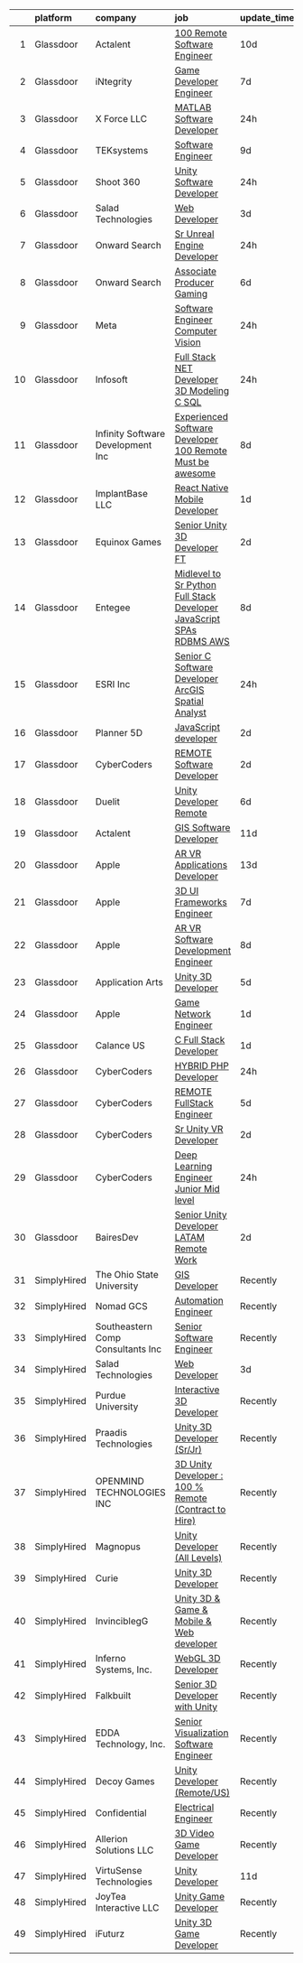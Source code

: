 

|    | platform    | company                            | job                                                                                                                                                                                                                                                                                                                                                                                                                                                                                                                                                                                                                                                                                                                                                                                                                                                                                                                                                                                                                                                                                                                                                                                                                                                                                                                                                                                                                                                                                  | update_time   | location              |
|---:|:------------|:-----------------------------------|:-------------------------------------------------------------------------------------------------------------------------------------------------------------------------------------------------------------------------------------------------------------------------------------------------------------------------------------------------------------------------------------------------------------------------------------------------------------------------------------------------------------------------------------------------------------------------------------------------------------------------------------------------------------------------------------------------------------------------------------------------------------------------------------------------------------------------------------------------------------------------------------------------------------------------------------------------------------------------------------------------------------------------------------------------------------------------------------------------------------------------------------------------------------------------------------------------------------------------------------------------------------------------------------------------------------------------------------------------------------------------------------------------------------------------------------------------------------------------------------|:--------------|:----------------------|
|  1 | Glassdoor   | Actalent                           | [100  Remote Software Engineer](https://www.glassdoor.com/partner/jobListing.htm?pos=123&ao=1110586&s=58&guid=000001836e4fe0ceb87aed87249b546d&src=GD_JOB_AD&t=SR&vt=w&ea=1&cs=1_39e534be&cb=1664003072570&jobListingId=1008135857551&cpc=2CAED5C921A5F994&jrtk=3-0-1gdn4vo7o2ing001-1gdn4vo8aj4jq800-420a07f43665c653--6NYlbfkN0ChYVx_I3yfZ_JDY3EFoivtqvi_stwnZ_kRt8Dowt_l_d1ydueao4NE-oUleRJ4yhgQ0ZbMF5YmGggwnanlDm9G34s8qnA1_LPHuxa-tOX9WSf2ATuUxaHSuzbIdmhuq7LUaGUZEJeR9sGl8z0f4bciFlo5EerpRs7NbT9BHepJPt95gOVBXb7MBq0aZDhUrFr-OhJb80IG2WG83qRHP3Jttwk0aBaf_j2t-PQe49oY22rEpy1z7TMn79SreJJSvfEknNw4Y-r0-RDNXmnedAtLnsLVQWvcBaYwxqScmN_vdgQqdfZpiZjrs1CPsTV8iPSn2xLCQqEWyouTrMxHyDYSM9mia9D6EtW2c8Mi1FonRQv02-N6BQXIMRk_STbSk8mXJYsraTMTgQYbVjzax_8KLXzhZJ9PmZSGAEIhCMm9a032gmrBknjQbRRu7Q1Ks7WDimxuTaopfn9Je8x2-o8Y6XfjvrlgBpD3t3oX14O15rCvr8Tj2lGSL8fcyFTFr3MIr49PB_w_8lacnrvv_Mn-EwfGl1wdwalYgAsyMsoGmX7Mh594qB0p821Qcco8SCTrtCU7Bdt7mQibbLXh6xiKKYuVUKW8vrNKbm43qxizZrfbAiTd1Mc3LhdaqQsMlxvwzdZf7Ccc4gzcj0tDV02FJvENBMCC9xrWDfR7RNUSjRho6cTQujN2aubTVEWbqiMxMlnlJxhV7CIIRIvG8bHsFoRPHrG_5a8vM5T-0_YVfKyIGq7ZYCqubK3tyDHHwbiBYpFcWAeaRJwD_w_vZtZZMN6RIXGE2GNSPAwLouewmIMjGds4qPFFImjwHSMKgH7wBzjl_pRbVaL0n0D1cy_iK_UFsngj9Q-jZESa9FNw7K2FHPAB6txobYUNccYT37BlM1X2NX_Pxz16-ERcYpOKVRgxOdoZQuY4eyfCQxBT6gp0rUt_qC2j6RkzLLMSRZheXdwuVl9tS5MQOD7KeOYbPCjvWI3hUOo%3D)                                                                                                               | 10d           | Greenwood Village, CO |
|  2 | Glassdoor   | iNtegrity                          | [Game Developer Engineer](https://www.glassdoor.com/partner/jobListing.htm?pos=116&ao=1110586&s=58&guid=000001836e4fe0ceb87aed87249b546d&src=GD_JOB_AD&t=SR&vt=w&ea=1&cs=1_5ede83da&cb=1664003072569&jobListingId=1008145873332&cpc=334ABAF5D42DC775&jrtk=3-0-1gdn4vo7o2ing001-1gdn4vo8aj4jq800-49c443106c3e012c--6NYlbfkN0C7QpSfatUTTt_pWYjh4fmCixpaZixxEgk6WqG2e9JFSn8PLDX21so4BUVMbM-nBKjmC6IoF58dTff0wYPKbEGY-qRIa4TVxrZEKDCpCNlDFoCckpLj4Xu1bCVcqaisafPJCeJ6Cfh_3B7ETg5KWAKOz0Vhu3tmlT7cFqGqscgEsv5GpRak2BiM-flUD4s9qKRrGXUDmXU26z3ippDi9JT-0R3EG4nHFwgzYQIuO2S3b98OKX7re7Y9a9UaE2TkEqNH4AZVI4E4P-4eLXTLnttOnwRl2wId9Unoy1Ac6tC1YCkCyjbpW_Nkc3GRJ-ksfTBYEljXPK_4NPH46-1ZSF1PaUmeBBDvAF30HAX0A10f7zMRzI-CMI7s_RnlzAIMcvXOejuGAb_rTXyCUVg-3ysk3dahwBsDsYqxhE079aCEKU4qGxHV8IyBrCe-gqDpwlqeEGgusnBip3dwqFI_7DoHJv2jRRb90xj_MJEWlTa0N_wx64IRZT8M51D7IIRMriO_JHi4MwfD_A%3D%3D)                                                                                                                                                                                                                                                                                                                                                                                                                                                                                                                                                                                                       | 7d            | Las Vegas, NV         |
|  3 | Glassdoor   | X Force  LLC                       | [MATLAB Software Developer](https://www.glassdoor.com/partner/jobListing.htm?pos=101&ao=1110586&s=58&guid=000001836e4fe0ceb87aed87249b546d&src=GD_JOB_AD&t=SR&vt=w&ea=1&cs=1_83c6bae1&cb=1664003072567&jobListingId=1008159377134&cpc=F929909D2225707A&jrtk=3-0-1gdn4vo7o2ing001-1gdn4vo8aj4jq800-b6f938124fbba3a5--6NYlbfkN0CNayYzF1mBaI40OgT78t3Q2d9IxlwDzhsYR4HK7epYUZ7O1a9H3LGG7dGTDb1IAdxWtgFcAJaRr8RlC6Ua28AR76LkrPi_H5If0b8osSlFIpIWSREmpalLmbVKxP9UD3tW8jI64zH6Q8itgnmzdXoLpvfnalC9BaUPp9AX_HtYQQ2sYIhx64nmH3rJZ6CjeI5qCGaOHUn8MN3i7Oi-yJlM9o4bfkDJnZ6QJcm7r4NOAo7XdgoaMjyNBqneTDDPno-Rj8AFXFaXfAZ1Fpo3IVyO7uEpCI_WJx320BJCkERsNDatPNB82K6vLh5vJBMrbDZJSadDtqk0_owfCtjmQAFwfSEmljcSfAHNGMisjx0CsphR-H0oKcz-TTpGhoIG3rN8lhy5jfNQviZMjppblOPbNUdax-lK6zAZUomX3hmYG3vw0jhjXyl-ln6-1l5lCUBfZm57c5Yi0UQIP5W542RODG2eUmr9FbSx06a4awrYW9pv1dtQ6g4MdtQBHLaRkMhiXbTc_nyAGe-aLS_AR4k9)                                                                                                                                                                                                                                                                                                                                                                                                                                                                                                                                                                                                 | 24h           | Remote                |
|  4 | Glassdoor   | TEKsystems                         | [Software Engineer](https://www.glassdoor.com/partner/jobListing.htm?pos=120&ao=1110586&s=58&guid=000001836e4fe0ceb87aed87249b546d&src=GD_JOB_AD&t=SR&vt=w&cs=1_b3cce66f&cb=1664003072569&jobListingId=1008138885736&cpc=FD1C1DA32C38CFA7&jrtk=3-0-1gdn4vo7o2ing001-1gdn4vo8aj4jq800-0cb60d56eddce02d--6NYlbfkN0AuKz8EBO1xHDEL7V2YF9xF3dC_I9B9i-Zw2Jh8clPMK3KTieKealHQySFBD4L6FvOEmF3wca2OGe0pbg6yh2eUc0FyVdOtgHbb1rMGszzxRyPDZVdYQT0RzbGO8_lcWKV1MmPWg_1DMJsL7BucO9nqpEptzlHgsXH4IGM6HmLJGZHlRfeSh4wARfAkuw2VTvCoTZVVnMQCoYZQiLNlRlrRt5DaGLJirlxlKJPV4aGcqIkL0oQsqeS8CMVsjoVgAEO01_egzfC9JJlZgChcYDeHpKGKzX6QF3oVWV1KfTmerhRMtEBnAagbnCMq8nsDy9xhWVTcaBhiMgl3kaDFXN-km5ERFoHKX7bR8KLEktO1Y76gLOTWLFdPcpcCD6xuUkbbTsSAay14ogHxgVjNwcSpAFUTQRvBI7tfpE9itfUlPJZG6FL7FNVU6rwW2EhXjENFhoqX3wLXSwVNSJ4fFs06EPkp6f1j_qcLwaYYt6S8NY9kPlXMILit1IkfufOvul412woi8KMn0Vld4Iqe68AZkNS0mJZS3rxp2N34SEabfklb1vs7vfklirk-ZIErf0mYsY5cktsgDEmFL0UW-tU8YS8ozwCTDIAEFfAmlR3RIWSkkQXvutWVf4GtHw63pUvKRnip-rR2GPaef8DjnnU0VLlDzCDnT5ZKKP9x96sfWkjDIdKIshk_gW0Lp4pdRirRHMetkvuCCeHUzNJKTSao49186Fh0ylQ58z-1hirBymhwJcYqkI1OnHJyjluEwNHR_ldzzNYdJgCAsJ3WKgXDPTUQx6sm4jtlO2WXmaOl-fhGh3HHWzqXbGF0-dt1jrLP9ao3mfHtlMHAKN94a27jP3XvNg-5dIHvGWx53WdPf6o42cjDVnCykcEMKVLRd9lUPsRTzgdYcVV429Wscg9e-Bo20AwQVh2UrwhFK3PQielvdYGE9x4N)                                                                                                                                                                              | 9d            | Burlingame, CA        |
|  5 | Glassdoor   | Shoot 360                          | [Unity Software Developer](https://www.glassdoor.com/partner/jobListing.htm?pos=102&ao=1110586&s=58&guid=000001836e4fe0ceb87aed87249b546d&src=GD_JOB_AD&t=SR&vt=w&ea=1&cs=1_02a96f04&cb=1664003072567&jobListingId=1008158653566&cpc=A356F292FF34F670&jrtk=3-0-1gdn4vo7o2ing001-1gdn4vo8aj4jq800-5ac2e7983e68243c--6NYlbfkN0DfopDBJjdZYsHaazvtHih9EkP_5L3b-O-YxZrMZy_RRaIs6238HtU9-bIm4CRLMyQw0B_NBHXhnZqJTUAnwC8rmDN7VM-CtOrUt6fSSheFIU1_xggWeBfKJRwUeEbQVMtuP3j9r-4DUAIsVFk7SNZbGd5DCwK6AlcinJmr6vfob03577VGzijjOR_VZYuRBPTvICzjUE7W9LKXZY7s7RL_UDdBRtAHQ0OOrOrsxY0NgAnGHWCGKBFpYGr6uW8y05Yvoy9JObYFK7tiXZ5P7iIpNButCc7xlOR0oYwKmss1vkwHdLct0VdUJ0ze7LjxZIs8F1KcjmqqeaHRer2hoMqAUtOt--c2lNxJajn7nA9_6qoOAy7tWsO87tusMwgO7mFYg3sdl8P1oEfyE3b4x5TWI6P2RnFmJXVHO0ob36MkunYmkYcsqTNTMLyZwO4TyaQq3XXFnfWrWjQWvUKw1bdjDkFyv0RvVXB5KTONsNH5YwG9CGDthkfbgNEY23xedH1sSGWQgt4zQtD5SjUjN-Bm)                                                                                                                                                                                                                                                                                                                                                                                                                                                                                                                                                                                                  | 24h           | Vancouver, WA         |
|  6 | Glassdoor   | Salad Technologies                 | [Web Developer](https://www.glassdoor.com/partner/jobListing.htm?pos=125&ao=1136043&s=58&guid=000001836e4fe0ceb87aed87249b546d&src=GD_JOB_AD&t=SR&vt=w&ea=1&cs=1_cc2ad218&cb=1664003072570&jobListingId=1008151289017&jrtk=3-0-1gdn4vo7o2ing001-1gdn4vo8aj4jq800-544e0ae9f2d9990a-)                                                                                                                                                                                                                                                                                                                                                                                                                                                                                                                                                                                                                                                                                                                                                                                                                                                                                                                                                                                                                                                                                                                                                                                                  | 3d            | Remote                |
|  7 | Glassdoor   | Onward Search                      | [Sr  Unreal Engine Developer](https://www.glassdoor.com/partner/jobListing.htm?pos=105&ao=1110586&s=58&guid=000001836e4fe0ceb87aed87249b546d&src=GD_JOB_AD&t=SR&vt=w&cs=1_9d5de906&cb=1664003072567&jobListingId=1008157895873&cpc=9EDA28EADF1DF7F0&jrtk=3-0-1gdn4vo7o2ing001-1gdn4vo8aj4jq800-05e3c9e58c5203d6--6NYlbfkN0B7YoEZZ2QAGDyEGGmBPAUWSHc1Mt3sMCn9FehKcWA3w0jw7EbYYLNYdQbp0yVH2fudRxPV_E-ccSghvbILKEA-VbGkaQeriSguT05bv7Pw0TOzf9uS-gKNNctoQZKJTbpIWvW5-A2GrxHgqRBV4jFbKmwxT9tHSbNcPYAHbwQJx1qKLjTbxZhpfonbThKXEkm0f0sxCZHW6f6__OVObI1-YucAPygHfAHF_YVOuI5KlZPpCFjVr-DCzC2KbJym-aeue37tZvuBU0AbbA4lK1fdV5IDf2XoIANGo3e1TIQC4SU3v-B-hjLv9c_i7g0ilfL5M3ss8kY_sgqQm2ZMIQsMdXdJZGdy_O8ZurHbz_mgt0V_YehXRxiRGdjt7GlRSENf8YjG88sBKxkyXdWPA0zuad0owd01EAWDkSWcSIPo2v8COsOTnFrGB_lGk7A8jwHrUNWyN8CmwqkEkjQf8MeREL8GCDs3ve3hffGdPAuaLQ7fM97Ji0Ndy78h-jWDff3n3nEEgHoRjgX4B8N4mCrAPo_tUsq5067B-1sx0so8Iq8h928cxPtgmVgwq1s1GzIAwQh-k1XeZbDdJ8PaFCC9_bxgJIYXqrX4RzXXZQ_3V8Z8zjqadUg-MeetXceiHsWBxwVFIF1KMVXpWqJYELaSbBA_JbOGhe7fJ8JTbSMHE_2SbR62b7BQ-3adC05pC7Oeh0r6FDn43ifaMcvLeFLP0jWMHz6Feh1oG7siYjV-JZM8HyCeHQjkGBCJaNCiNysG8RbnQi16U7WU9rsN5mdLk-iDkOuf-BlaKZ7YIGQ0sGh1-D2QYt2xJYPYDzjJsKUxpa6bmB8zjQqyMa7zuTwyB2L2dd3k2XfzSyHxYmP2tZGYedWWpeqnwYso0U1lC_a5IHR1XsItrhETTmCv17_y83R73T5PEgWfXdk7_9nrOCjS9_XKiExhEHTDi67owXEw3wjvB9JP8_t1cSR1bAL8UjzIgyagUjwcfpTRic_ju7j9PGh9uMw9uKSl2ZKk-U9-pAyLTsIUXA%3D%3D)                                                                        | 24h           | Los Angeles, CA       |
|  8 | Glassdoor   | Onward Search                      | [Associate Producer   Gaming](https://www.glassdoor.com/partner/jobListing.htm?pos=112&ao=1110586&s=58&guid=000001836e4fe0ceb87aed87249b546d&src=GD_JOB_AD&t=SR&vt=w&cs=1_325ef35d&cb=1664003072568&jobListingId=1008146567724&cpc=217C45A42544DB93&jrtk=3-0-1gdn4vo7o2ing001-1gdn4vo8aj4jq800-f43f02c7c5f66fff--6NYlbfkN0B7YoEZZ2QAGDyEGGmBPAUWSHc1Mt3sMCn9FehKcWA3wwfxcx19LEZnY8Y4HGhdxxrvyUMDAQIsTNOAMeBduNgJyfIBQ5qiLgJpPF8NyPH6O2Ot8hdrykztAECzFkAadcBGR0v5-p8XbksqYoDJ2yPKRpU748FleOVW_LI_Mbmf-NGbUG6fCkolZvy6DFsR0gC2M5Vd9AOq-IsQNT005rcWw7YWgWyJz5_yUuAmrjEeEGs99ly6J5obYlUrbhrXLgTcL0OkHoXaAXoUG7ku_gn94p5UniGZn7bbgBewffPUgYWrHJ9vzZukf409K2k8Vez7a7JQB6fnOVVkJ-_jLseHJp_zeG8wbWouPqLax8ScnBFrulVA59XQEAZDkOsXWnRVT5vOgKEZB6P_cuzywzBojvShtiFM5CCQQTHv6ISvEM5V2Rry-dPbPZXELkaoPSUYujBCf-j5nXHZIH7reXFmGca4Jquh7J9-TgLpfVu0Ck3dyaHF2_JfY9w6UQOXTMA9eGyFgfuMw4TPMSPZ41plv1VcD5-6Z-DULK01l0S0Wl1hMuHlaHo4Y1nvWnqSFlKu3j190dfbP6tJxKczkfdSumH-pgjrhdCPbA1D0gcWAS6VOiG7u3HiEtLo7G0HZHso-toKcjilOXThs6YB9lTouTo5TQsvlouaAqezXh9e4j7Y7GJANs2te_NZtrJIGlSEqDylxN6Vm5y-pGxSyGFGPXKYHXpjvMA0mJScZKF9qoQuccEozZz_E8oMJtDxd-xn3_Ktt11q0nbHc6OG5XtsoF0pZYwoBnNdoHgn-IwPqOU3pSYOgH_fd3lhHKFRA4bf6mPk5cuF5bSTNlB_XtivmJ70N_nXVWkoUOPOVHKVXClL4XKpSN4Mr9V1fAY87f7p67NEJhOGT9mFU6Ao5P_A8glGfZB6hFvGEe2zsv419IGQSwcvbjzZKpzYRH6kg7dK2ECHiapaBnS4c5MwAM3V1J5PMmjjnZPSaY8WvwwZHposga-Acc0pzCV1gXkFHCQ%3D)                                                                                      | 6d            | Oakland, CA           |
|  9 | Glassdoor   | Meta                               | [Software Engineer  Computer Vision](https://www.glassdoor.com/partner/jobListing.htm?pos=107&ao=1110586&s=58&guid=000001836e4fe0ceb87aed87249b546d&src=GD_JOB_AD&t=SR&vt=w&cs=1_1d6798b5&cb=1664003072567&jobListingId=1008158699154&cpc=217C45A42544DB93&jrtk=3-0-1gdn4vo7o2ing001-1gdn4vo8aj4jq800-e71972f9391d9fba--6NYlbfkN0DYl4UJW4r1Vl7FEn6T9F-rD9lpC-0oMJVSiWjK_MGUd8e8cHXcpv6KPyjLHZEfqkUQG6rXrYQO5z1AXlkVrLtyemkjiDgHiaSeL9_bBvCGwWEPhtcyk4hrc3F5Dt5kuXh_CpuLR2Dw7Q6cAtco4AvSslY60Q7F8OIulWUyt2k-z6sCWP-YU5Eb9wT7iYXQSSVemWCdyj-sZBbQipv3vwrO7JrGoLUhm64L-PetYTmXx2zwX2SHmfGyL57oreDqrkHIJgz9l7dHFA6kl5GhMzF-5Wjku0WhXs6iCm14iF-dGdqIH49_UdqetSM597nJyxH3RVHHYm-TtM-8VerFxxIVZQTApStvy-jyUb2n7pWc3VWkB8n0zyO3blSRM-bxbxIUcJomo8xku_ITOoeMpZssS7E27WcmhlBwneuE7OMDxokWDZBmUyZSLN4bC-Dxqcv5eJ51FTG_2-pRIk9WlELfiL1SiGsK9XoFtv-eVLiLd8b0JuF3iKB69rcoG6RSZTM5e0QjFctbV5HQbRisct_pg5DGaDi8xTMJlql-QCsWujHs6c7ijlxeoXfzLgZohHUXWlLKSDn-36fZm32OWXyX8_NeKlWtCtLdPfmnLMAY3pNIwq3T3NN8wE4YL4iHyzbl46auDIpj8wVZeL607GV6vrX5a7lbHrHzJGYS5B5LAZURs4MqY4d92jLwC3zIIJhFdUu68W0PqPQitRdDFVOu7NfrMir0-i50AhgurluMNE8RVL44PukH2ZsKPT2n2N4EfCKsa4mSSAGRHciEBGQdJl-fsjv9243iMc65VnbhKZsId658frzSvjHcD23lQicFjIJDwVFlBFmmdbvTDY6nc-qeQjAvqLsVNIu8tKGzqACefXIDTaHNoypxbYSubCPNzVsXthtBwpKxRG-Vs-_70ufJs4nipNjTpS_QapKIHAojVv0rP4GVGBxiWL1kPZeg52hqXhJTyCZCEhbTtZDy4jR4lYkrNfHjnRKaWUaQkTCxfHDwVHzrxPamXcMNojxRLO_b20UvFxf6SWVKN8f-CiHr0iKxnbBue_xOfVdNMfss2yShDckeCyTtnNfKf5FBEnIZAulirA%3D%3D) | 24h           | Remote                |
| 10 | Glassdoor   | Infosoft                           | [Full Stack  NET Developer  3D Modeling  C   SQL ](https://www.glassdoor.com/partner/jobListing.htm?pos=128&ao=1136043&s=58&guid=000001836e4fe0ceb87aed87249b546d&src=GD_JOB_AD&t=SR&vt=w&ea=1&cs=1_8cceabce&cb=1664003072570&jobListingId=1008158621512&jrtk=3-0-1gdn4vo7o2ing001-1gdn4vo8aj4jq800-1e4bf00559a4f8a7-)                                                                                                                                                                                                                                                                                                                                                                                                                                                                                                                                                                                                                                                                                                                                                                                                                                                                                                                                                                                                                                                                                                                                                               | 24h           | Chandler, AZ          |
| 11 | Glassdoor   | Infinity Software Development  Inc | [Experienced Software Developer 100  Remote Must be awesome ](https://www.glassdoor.com/partner/jobListing.htm?pos=103&ao=1110586&s=58&guid=000001836e4fe0ceb87aed87249b546d&src=GD_JOB_AD&t=SR&vt=w&ea=1&cs=1_e59b238c&cb=1664003072567&jobListingId=1008142203184&cpc=76BDADE3D6D9A820&jrtk=3-0-1gdn4vo7o2ing001-1gdn4vo8aj4jq800-c2662f3580b3026f--6NYlbfkN0DXKDYI_yepg0NlIxbNRNpLYk6-xAUlLi5O8UrMeMQSh_IFDagjIe2h564jAe78WrENS63JURdK2s8_vVnhL1GuKPnvrGb3aePOdt0EYUfhx2tUnm99kJAPhHxsl7JA3kX2M0sMR_LkDnnlnqHibMn237VZ45admLPFZt_B4D0q1WSyEFfCq4KbrIfc2gGyPfn9Q10E_36SBT1r4cQqXBQiPqzbBsUF7PM3ddtP0yu2-whjEOEoZ4xxkbNxhbs_bxxGk8TD77UG02-2qYFms3yZUxh9XwwgjPjorgu9rxhzGaXuEEd-jc1rHGrhf7RoVOHhZlvVYFTgMwcvyhNXWlr1udjrncJgyeqL56dktcVy9PJytiuOzpu_k0-aMG76CopGm0sx10nbipD43IFqvtH40MUFG7_QyBXpvyd-NHiIniKbme2GZo1iuLunAKo-w3PwJ4se-ZtUEwh1Tn9qcW2xZbHmM1xUurQB96H2DjS238SOlhIhCYHj9Jbf6exirS5c9i-f6zEuT22GgRJ48sdcADnF0nIHfEOuPftZbqOJiMqLHD_6yIMpN4sdvfAQLR0%3D)                                                                                                                                                                                                                                                                                                                                                                                                                                                                                                                 | 8d            | Remote                |
| 12 | Glassdoor   | ImplantBase  LLC                   | [React Native Mobile Developer](https://www.glassdoor.com/partner/jobListing.htm?pos=104&ao=1110586&s=58&guid=000001836e4fe0ceb87aed87249b546d&src=GD_JOB_AD&t=SR&vt=w&ea=1&cs=1_3dc8fad7&cb=1664003072567&jobListingId=1008156351484&cpc=59DEFF8D475298C3&jrtk=3-0-1gdn4vo7o2ing001-1gdn4vo8aj4jq800-89fab8c70794e837--6NYlbfkN0BHQbTvVCdnG9b5D_7dafPobYSDZepSIAvvxtVc087LjqDEok2h9cAzI0M2CdUKK9QKHAGj37pXTzmZTGJd1BKRZtWx1XOmWBjcpspqu9uUXW1P2MfoO_N0qb_Rm6hRxsffZlJS4-Zj9RJ9VioD5ruEWlzh8DzlBZOEExgfIPcA_Odm0CbxSpiHTArTd9aZLP29JRyjZiLmcFd2EK0zxx5jhYWdYBl9dbR22aonihI7-gC1uyXTzVdyVY7gxtFqntKsiLmIWWYmZ4vazuIDHzBP-4eoVmeK2zZ9kU03bg6Amf71WlhqUgHY2F-5TJtBsITz7VB6hXKNewWpR88ZvvcAyJFyST0WACypyWKb4__mHGoJWz3xXkrtW3BqjAS0a0EzT8UUhXzMBLPJM-g2nNmsatUnVCrZHhs2Q4S0DW5JyrfbgYNEtW0c9M_sjhilx-87l_dtQmBNJr9CM0zV2PSv6W-DA4QJCejkX2x0bcgK74yvo6woiG22PP1eS83NPCr7ToYFAmC7Uw%3D%3D)                                                                                                                                                                                                                                                                                                                                                                                                                                                                                                                                                                                                 | 1d            | Remote                |
| 13 | Glassdoor   | Equinox Games                      | [Senior Unity 3D Developer  FT ](https://www.glassdoor.com/partner/jobListing.htm?pos=129&ao=1136043&s=58&guid=000001836e4fe0ceb87aed87249b546d&src=GD_JOB_AD&t=SR&vt=w&ea=1&cs=1_00f23edb&cb=1664003072570&jobListingId=1008153988265&jrtk=3-0-1gdn4vo7o2ing001-1gdn4vo8aj4jq800-22b68662b3df93aa-)                                                                                                                                                                                                                                                                                                                                                                                                                                                                                                                                                                                                                                                                                                                                                                                                                                                                                                                                                                                                                                                                                                                                                                                 | 2d            | Remote                |
| 14 | Glassdoor   | Entegee                            | [Midlevel to Sr  Python Full Stack Developer  JavaScript SPAs  RDBMS   AWS ](https://www.glassdoor.com/partner/jobListing.htm?pos=124&ao=1110586&s=58&guid=000001836e4fe0ceb87aed87249b546d&src=GD_JOB_AD&t=SR&vt=w&ea=1&cs=1_bb350846&cb=1664003072570&jobListingId=1008142239737&cpc=8795CF9063CD573D&jrtk=3-0-1gdn4vo7o2ing001-1gdn4vo8aj4jq800-bd856580c92775e0--6NYlbfkN0D6OzZjpD_hbicRkMZwNNvvxSeL23iIfvaC4EytleQ8zDIpz0YQ5KbISa7_Zvw6kCyDwa2cR1-21oQK_4GbC-oeMyi1pK3yN8dqDamQlKO3QyXGxe9jGGRGjQKK6OWZs0-VDCn-Syj9Rf1Dwnzi3J30Wj0YfeEiLDYdlo76cXWcJic_dNjLgJGD8LTKT0K96xJSEkLUiMiAuzVCTVt5nn54KVw3gO853wG5pVGFB4aMXSvfEHVKCoo_pCdXBe6VVxml52VCMux6pD28JZZ5xQOk3McbPyzkWbI2UoAXKn-tTMuFFlVMxvQjSh69A4F7h5LCJ6BGbL42hpdZqbht-IEPXtf7HIKH7eoc1JWotK3hkn7E8lH7aBjbWFjXwhSsqHQeO-Oi7a2CiMwBHWirQuaCE65To5Qed27JN_X0H5oUXstLAOqoNU028fdrBIw9KfviQJdA6pgDAX4UuV7gUlfZzRiK159rXXC08goAG84ACnzTcXkor3fdnOuucQFSgKk--EfH8r-nJo2y8-ZlmAyx1bSR3cJBLP3ONIecWaRPbDu30iUPvrt9k-gqawMygdg9mXyX7Zt3kQ%3D%3D)                                                                                                                                                                                                                                                                                                                                                                                                                                                                                    | 8d            | Pittsburgh, PA        |
| 15 | Glassdoor   | ESRI  Inc                          | [Senior C   Software Developer   ArcGIS Spatial Analyst](https://www.glassdoor.com/partner/jobListing.htm?pos=109&ao=1110586&s=58&guid=000001836e4fe0ceb87aed87249b546d&src=GD_JOB_AD&t=SR&vt=w&cs=1_2ae44b18&cb=1664003072567&jobListingId=1008157840362&cpc=A65DF3A704A48F9B&jrtk=3-0-1gdn4vo7o2ing001-1gdn4vo8aj4jq800-2d40683ea0db7b1b--6NYlbfkN0B4RtO3IT3JryJ6LFsr6Dt8ocXPllQ1mo_KSjHUlnoGB7F3bWBDUynzAFwv2euFlU9wLFd2nMNYoyoltcXvn3apDZG1DpG-jT5-p7p5CwVXwvUh8f3RQRFs_Z58URkJhZYvlH6yd6pZqqBpgIrfQH50vLrsgiRX8QpTNm8fj9jsBFe5S-kYl0VnJ3L9fmSyANWiatXaTfojuwVE0p4_OfsT8uhsbjv-wq3Sk-EN8T7EyZjodrXjY2ju8-TtlO0r2HiNz77K0kbLCxzneLPyJR6KLVBytkLOVOrt4n2XwiCEsiem6vCKq4A2QJ8_92q2GJsmh4pcjkSec-Bn9i4If6IHIggceppQxUTwiM7Yfm5e8ACUjPpZPrzNIRx-mRfRR72KomPqI6VkzemVvlgpPXqnYbGUJwxrCbDiUJU514zhufDh5C_nbNr3RjvdA7vJ_vgBgd4qyxKXByghfD89GhzNuSPcLqO-QXaJJ5XZltl7LziEFG-n2qEOpnK6l7PQv6BBPdLVwwt7qOSZt1F9SAMObNsgIBrVmEyWDcqlJttq6P7N5gpB0EIUME2P9RvrJ1g-ubwUgTv_ayHtkCT4BV7nJqvi_x4_KoGC66cRVhbrWvepAfFjMBU1dAa7KEw02qiAj4kXiA96GUKz6tB7rmjPzQjcNtxobbuCpO2w4jv_ZN9SIrByk4eRHtTUo45bUYV2rKh71wMQB0r4QOVLsc7J3HToSHhQd1mGSZ2ni0O1BxeDvSAbyAtT9mAFjjydTHFizY4KdsfNz2sGt1P6noRPR4_hT5pvdsgHm2MjifRMMYimqudH-ndINQkKZ9tQeIkZvtjzuQr4FA%3D%3D)                                                                                                                                                                                                                                             | 24h           | Remote                |
| 16 | Glassdoor   | Planner 5D                         | [JavaScript developer](https://www.glassdoor.com/partner/jobListing.htm?pos=127&ao=1136043&s=58&guid=000001836e4fe0ceb87aed87249b546d&src=GD_JOB_AD&t=SR&vt=w&ea=1&cs=1_8e8cf7d7&cb=1664003072570&jobListingId=1008153304042&jrtk=3-0-1gdn4vo7o2ing001-1gdn4vo8aj4jq800-b35532b439bae946-)                                                                                                                                                                                                                                                                                                                                                                                                                                                                                                                                                                                                                                                                                                                                                                                                                                                                                                                                                                                                                                                                                                                                                                                           | 2d            | Remote                |
| 17 | Glassdoor   | CyberCoders                        | [REMOTE Software Developer](https://www.glassdoor.com/partner/jobListing.htm?pos=114&ao=1110586&s=58&guid=000001836e4fe0ceb87aed87249b546d&src=GD_JOB_AD&t=SR&vt=w&ea=1&cs=1_20aac716&cb=1664003072568&jobListingId=1008154937884&cpc=6FC5BA77C9A4CD78&jrtk=3-0-1gdn4vo7o2ing001-1gdn4vo8aj4jq800-36f04b38db41d4d1--6NYlbfkN0CpFJQzrgRR8WqXWK1qKKEqALWJw739KlKqr2H-MSI4eoBlI4EFrmor2FYZMP3muM2YYyBsvG3uf3rFYoQhshlbgEIhjoiR_m69Ixrbf1kF3-XkpTvyTiAdwv6bjNf_Hu7ISQjkBRuVuodR7lh8dsOxNwG_4PSq_BALCFV_vdzJl5fUNx-5oL4dXRhrR-Y4rbizv0JApGIB0puzNexsh1s7mZMAbTGihT69FRQUUC2weGD8pmnN9czFLbz2hWSC1suu26ITJgKdodCSM79AC97i36wkASE1vkQ1v7ETkbC7_8SpockpSU133lXx_A2YBAe8VNMlcRdzc83QISSXtEGIO_yjarKtzrpktcTdB8dmwN4upM2d43YCmxGixqErdvD9B7BpnlrSlQZMwCywNeM-UIyziJn4w2EGEaEcxVDWy-x-bDZl_slbXMSGkh1OaOjjv8b5KyV3qFPGIqTIFuoSseutcCSmgt4tf5kyNazwtts4NDCH9SFGlUUcA8GzExmwu_06Z9NfXXesFmf4ZZDsnnYumrMrRwzAsijyUK_8_C3-X9XGmhyf5myigzB-Q2eVyupCbV0xFRYOlCPRV9wEFdt4kpwyrdrRrhULIaupi3XPkf5aO64Lz_8oO8-LnXJNUvena83Kx2gRp8Bc_Bc9XXj-jlFuaOnqkwPrAKcfRodSVM8-6UwC1Zm4TMhYcSQJfYPltv7_z2YBnqWAOd4yaz-wVhDszwaajNqLnlgkDvN1HZNtSY67FwzxgRot6X8u4SC3STPa5pbFkqJV4KEIqLYDvh8cs8DIwUPY_0r0qdDaLgOVzjxYdwSXiEPsbnIw2JePm4_ZnZxoptsRRNZGDcS0oAHZGmqJiaUjy77HhFE_LdXZLSBVDytvPRqcQTpzAN2GyWUH1TywStXwNwEhTNffsIztihtn14tMJIsDm8qpoJcKxBDJNVIiSNWAkFZgaEJijCAOyvqi7MDaZj9qxcafo8t0AMbVkyWy37nFAfAF4QUhgI5M)                                                                                                 | 2d            | New York, NY          |
| 18 | Glassdoor   | Duelit                             | [Unity Developer  Remote ](https://www.glassdoor.com/partner/jobListing.htm?pos=130&ao=1136043&s=58&guid=000001836e4fe0ceb87aed87249b546d&src=GD_JOB_AD&t=SR&vt=w&ea=1&cs=1_268dc733&cb=1664003072570&jobListingId=1008146888659&jrtk=3-0-1gdn4vo7o2ing001-1gdn4vo8aj4jq800-32f66aac3cf961f7-)                                                                                                                                                                                                                                                                                                                                                                                                                                                                                                                                                                                                                                                                                                                                                                                                                                                                                                                                                                                                                                                                                                                                                                                       | 6d            | Remote                |
| 19 | Glassdoor   | Actalent                           | [GIS Software Developer](https://www.glassdoor.com/partner/jobListing.htm?pos=122&ao=1110586&s=58&guid=000001836e4fe0ceb87aed87249b546d&src=GD_JOB_AD&t=SR&vt=w&ea=1&cs=1_1372dbf8&cb=1664003072569&jobListingId=1008133138720&cpc=2CAED5C921A5F994&jrtk=3-0-1gdn4vo7o2ing001-1gdn4vo8aj4jq800-f4ab9dfc569f88fb--6NYlbfkN0ChYVx_I3yfZ_JDY3EFoivtqvi_stwnZ_kRt8Dowt_l_d1ydueao4NE-oUleRJ4yhgfLCA5qBYHvFopmU8hEDJ3dv9D8BPlzZjxOmlE92I6YNoZSZkMEoftfnYUz9OaYpT7kyAh7Vhlcee8km8-_JsLcIDI0xJt4s_sfvuULjpwMA_3dgK-sAW8YpOaIAyRRn7HLIohQJESxeF6cnvG06B6S97kQptdDlYozWqly9PurSbncMw9hs-QyzkWxdln4xuecpKoo6fd3BzT47-EbG3ebzVzuotrOVOJRUfIf8WDQnimQumPBUE3JUbVmgstzE_NW03ReGttEqd0Iz1liURsfRFG2GkgI3oAc5WkWujy21Xz1-0ABAm6ctp9lSSw7pblf55F4JgfXCbJKY4gqrsgjr0ZSI9YGkKsf2Dqc9pWfG0d2X2hrvB7FR9bOwL2N-P7kIrRLMp_pdYB--ovgB4UuAFkUq4d-3J-cgDygVYX8ZvMnIrOmWniGOlzyySjj6LXyt_btaVQKZrZP0Ie6IGJrn5zsp0YGapJuqu38fu498JEX-DgciaNNWFjZfJVligH1tyFiD55J-dqxfONDj7zH5z3S2b-RRD-gCWHluy2JtSmfP7X1kdeo5j5YOPvUS-EoBS7poMWrbLQkrb26H0HtQP8y4wZq060ef4ZooOHugvkuDNDzZHBj0iq-O88juG46NGXM1gaJzqqaMf3k3BQw2FiQB8w1m3oYO7zoQuyQW7LFK-Db_yGHjECJ15i5KPUH8Uxralyq2pblDnsTCVm5ta4ppW7xbTYsRYS3G8syfnXph5nz5Dnt9Vmw70N6tIjqpCCbd4keCsAPlYRWMUlexljigwmnI23ll49lgckd7J5ZInIuFD-Wz23fjQjtu8l1Eh3NE3deU7x0cBUaTj0VKQL_DleiBWHK2jN6E0tmH63wIb4jy-KUcT-WKtIylZ1teS2E8gmXYfbPVTJZbOakSTj0qzkd7M%3D)                                                                                                                      | 11d           | Washington, DC        |
| 20 | Glassdoor   | Apple                              | [AR VR Applications Developer](https://www.glassdoor.com/partner/jobListing.htm?pos=106&ao=1110586&s=58&guid=000001836e4fe0ceb87aed87249b546d&src=GD_JOB_AD&t=SR&vt=w&cs=1_c2f6cf88&cb=1664003072567&jobListingId=1008130706359&cpc=AC285F3A3ECA6BB0&jrtk=3-0-1gdn4vo7o2ing001-1gdn4vo8aj4jq800-55059640dd1773ed--6NYlbfkN0BvKrLyj5gPmtZO9T8euul8TCxuuKNOtzRJOomxnwSEodTz2Bc-sPZlbtkML8D-m4r1Ix6DLeqtxr4SLEKKe7r0fp9wumlFf3rpyvb7KthvRZw6AxaMg4CoDi8hnnfQKaMLXkzhB-_nJGUN4qPAjJPhNVCUnqfVdP2BW7V9NxLCCvXY3vvxmOVKOxwABweE6QfBrWPl3yQzDGVRgf2NqVMfWt6jvHvo8nkc3WwZssKFmHjXLKUL8eGBW-D9k5URBYuOWy8foIvFvtNgOewq-huBTD5mb6AjDMpq8gBp52pOF2Xg37PnF2hCXhlYorUsv4sIXrhjh-x3eHjR9HISzZfY4HiTTbeIykjhBBZ1fr5uKoip2Cq6oN2wa-QEmxa-VJcwgtvRADEPZedANiOLzy672guRWg1US83bqQIkzHsRqdWGVKhhGU0wcvV0adkdnsck6HrYmzr35Ycy7PvuifaJYZVvO7U6P3S1qNHLtS9-9XB3M6Al2qhzeKwJx3fLl-gMyP1rIeSgpuKAGXnzGJ8dhwNuHZMxpNDkdcv9XCpxcUEYuddpY8UNJDs12MRfem6DdY6dFfw6uDfMxss409MCD8maRCRgdBECLfNaL4T6kR4EpybmueDDKW15xM29s1XjROC4G85jpQ2snnUAcpkXp_c1pQRE47nB9Ri8groR9DzWynYHd4RZSYaK0727mL2pLGdEuNPIk3cqBr2v-XUz4NVm9zUvwIkwVoub6URKYl63yt-3iT7mVMN1mhKeWHCMyc05xAHkF9R4-N6iHWgppaoH4Fm2nRsqsKNWazulwX1GC92wuiitRZqJABPz54490lRBIhHHMogBmri459R5FXHMULFnXPgkoBsfKWlAFfcUWyhOauIlxEYtX40HljLMecIB5Y0NoBzg3e-XyAOR9zqaBdXiGIZkRx9wP5NHbid0u0K0-Ay-airg2iJazj8WbaqW2VfyHNKXXuul2zEe)                                                                                                                                   | 13d           | Boulder, CO           |
| 21 | Glassdoor   | Apple                              | [3D UI Frameworks Engineer](https://www.glassdoor.com/partner/jobListing.htm?pos=110&ao=1110586&s=58&guid=000001836e4fe0ceb87aed87249b546d&src=GD_JOB_AD&t=SR&vt=w&cs=1_de86b964&cb=1664003072567&jobListingId=1008144943224&cpc=AC285F3A3ECA6BB0&jrtk=3-0-1gdn4vo7o2ing001-1gdn4vo8aj4jq800-0c319f6b894fc73b--6NYlbfkN0BvKrLyj5gPmtZO9T8euul8TCxuuKNOtzRJOomxnwSEodTz2Bc-sPZlbtkML8D-m4reGCzwJptyGA3sqoDqkLMl8d4ItPaXziecHVsCbum1nokt02MllgdfjWzdbUw5Dj-bugW_15YUi1c8cMxyiOuwjIGdTEEhcUZawGpOfLxGe-kb1zwss_dh0b6aNq6oHlzyoftKjuvbQ1IiNESvQSNRsXNEp0eAO5FOoDHCPN8OgU2C0BIu_mE1_GnorLH7FdVRezj2p1pAMO2CJCobGp786R9o4GRw3sD9cExDEHTMW3nMm_5DozTuCvFj-7lAzOLdrfdYBms2VK9PdV6A1wyY2NTQ5aWPnL-lbc4k7naD1nsWUJTC8xcQf3DQHcxvWjLTEJEv1SiUH_-zQLF_zvM45-uDqC9zZiNZy55rzJzsZ5kmwwRQpU4f6jiSkP52sIvqGO_u5SmkYQtpSs-wNzbolGKcdaMi43TzVZkCIDSfSbRKk9m4tfzPXBpZeLA0msANDy_91eOsKGwIblWQPgZPZd79Gg0SXIY942TreFVKy2AbKNuWpVAqLb0W7AII6LqHK2u6DDTmuwneuMs3T0cIFAlEGZw9xSiBbI76tLN2FYX0AmutcinJPZlu8yc_1Ovh7Cs6DjQQx-w2dN_s7TgWuQ2WYmjqO8WThKnxlgUrnze5WhLHqCjOxQlb3QUhWO1Wbziwo5SYxnz_eyqDmBVJgHKYZ_sFgUlJ2F5SGFeTYRv2Gi3aQJDvFtamBkNPSZJaU0VGqoJn1iki_ADlsfZgedM-Ut_Bt_uptgcnSS5CaTQ1JCDNUKhyWD1K8E6NklZUiJnOJ8VS17q0dIeEgBi5xZ1puo974wBBtRhIQYpvtmRCWQ_BScBEuPWA45AIlDPThB7Hggs3Hs7fsCuCL3EA24A4bGO0I4NIQi2wtKlc2XnwYlJLvlLo3DlfIVtyeEhiAVDP8J27CoXnZ0APtt4Q)                                                                                                                                      | 7d            | Boulder, CO           |
| 22 | Glassdoor   | Apple                              | [AR VR Software Development Engineer](https://www.glassdoor.com/partner/jobListing.htm?pos=113&ao=1110586&s=58&guid=000001836e4fe0ceb87aed87249b546d&src=GD_JOB_AD&t=SR&vt=w&cs=1_6d5faba2&cb=1664003072568&jobListingId=1008141480494&cpc=F41FEAB56D215062&jrtk=3-0-1gdn4vo7o2ing001-1gdn4vo8aj4jq800-f4c5d2dd3a449802--6NYlbfkN0BvKrLyj5gPmtZO9T8euul8TCxuuKNOtzRJOomxnwSEodTz2Bc-sPZl29JElYHfcoQFAVi_vtUKQ16EA0y1kkeuXYD3zOfVTI2-NWB52g2NC3IxqMrPvuO0KQUTp865KLffmArevgT6ABUoMmkn0JKvzLi40ym1KQJ_vYLi09mzNCn-QO99MI0PCEgmsD5koeMp5jIUGa4Uu3RLTtsNIAEZycMGSWHwqnxV3z4HQ3BDy1D2v5w40tFYajSprfLMzKSSVGbyvrn-Jhr3T-TVHWfMQyFNYLdYrqDlmt9n-zYoJ9k5sc45Nfbb4CPfrrBc4ZFs6A0qmzxtEEjxef22GCJU-V2IN52qN_9TZqYhE4OrGFo3XC6QxfVCXJ75KyTFPwj9oPcp3H5pETOKgSc4uK2A6dcojHELYhjAiSccaLNSryDF_COLw53VeCF53-BnFoWGmPUdM7AQHLJY7UyTxMd8md1mDnLPzcr2JXN_K08mg0NJ8EcBfozUcrimNlTpXK8y0QTT5FQKM9ovZnAyGVJnFnfOVXuKRCxtlsmLJEKD6WOSixKTpURsS-CAK3t-Dqu4nq7sd-xrL6oR0rtThI1lqceg-gCpFiv0EjUpC6cqZkLvFev8nhRPQLuGdsCx3UjZFW_CQNcDaa8wAg_8cpLEiJMrHzGNHNbXT9fk0deijlo1alQpUY6BFHmMS4053qO-QYKFr-5btDHvWtOw4qKokoKjPWXl40GCiJZuBl00xFYYizzqIB023tvjtGY6hR5Khhb9JE03S_YFrCpjhy7K5dg4aWWMyhnnl75IFrSWiYuHED2-mQdAR6uaVdQpIv-vCrvVlBnOmBi2X4MhvdjFcu8jlrme-a6HI76-k29DrJ2hYOPtQG6zUVTSW27NlwS4pJXwCA_MQiM3wyWijD8NDQ-CKfYxvgZ04t0YnINENm-IyAA-gwdDsxVIFgY7f5HNwAG81ajeim4zg7efR32f9bgxd4xdouM%3D)                                                                                                              | 8d            | Culver City, CA       |
| 23 | Glassdoor   | Application Arts                   | [Unity 3D Developer](https://www.glassdoor.com/partner/jobListing.htm?pos=126&ao=1136043&s=58&guid=000001836e4fe0ceb87aed87249b546d&src=GD_JOB_AD&t=SR&vt=w&cs=1_fe0ac297&cb=1664003072570&jobListingId=1008148200696&jrtk=3-0-1gdn4vo7o2ing001-1gdn4vo8aj4jq800-702106af31a5d4c4-)                                                                                                                                                                                                                                                                                                                                                                                                                                                                                                                                                                                                                                                                                                                                                                                                                                                                                                                                                                                                                                                                                                                                                                                                  | 5d            | Frisco, TX            |
| 24 | Glassdoor   | Apple                              | [Game Network Engineer](https://www.glassdoor.com/partner/jobListing.htm?pos=111&ao=1110586&s=58&guid=000001836e4fe0ceb87aed87249b546d&src=GD_JOB_AD&t=SR&vt=w&cs=1_e2a5cf7e&cb=1664003072568&jobListingId=1008156058893&cpc=334ABAF5D42DC775&jrtk=3-0-1gdn4vo7o2ing001-1gdn4vo8aj4jq800-da07dbd9cd8eb861--6NYlbfkN0BvKrLyj5gPmtZO9T8euul8TCxuuKNOtzRJOomxnwSEodTz2Bc-sPZl29JElYHfcoQU89pw0pukzvT-t3F7KnGwjHaCtH-zmtCsdadvtW-pabzNvxkP5wXNBXQIItjYzTFKU-rasdVWS5FS9BhI6fVw8vp1ZtLMDVeHaEF6UCNf-HrGKP0DJqQDcoeXfZATrOMt1QBhmmTVPXHjSKjtwBSTQAGFABHdjQRSmMmr-xbZ6XYxK8wqJEsPYVvUm7HgLBS83eC1mMAhVTASMhUrcOdp--E_fYHjyeyCy7Px9Vy8iUZrPi8IoIQkBjl3DBH3KszEXbfS2Gc8RXbuPtQL7HCyKIMD9A07DFk4JdvXYAbiX43uOzTH06pNT7mI_o5ZOQ3jRtTWxOIb-TpLGdWPnKN_nZmy923GbMyMPzX13Zm06HPpy-wbk4ImHGxDc8MvQBmMRUHE5YuCZtTOjLrnyGGw-A7be5a_gt7cuEGIlvPvN_XDWaX7nfjAG4XnFXsExUPVj0qgvriBBDB9dKojBWujx9FkFTGURHBkmk8q8Xi6nXXoyyGuRdnGpYn2sz76BDoPlCX1w5JuX8TE7-SdkHY8dsAyC7ukkSUqwaPJV4XB-YRhvH6Fk2-Kkq-nA79yO60lkzAWpoQvL9Rgj6uOyR885wUPZ1mneOrC5zPppDCnLVDliheAqvv95GugV9xX3iaLR3pXZCk35te9ZQ57UwoQIE4nlRrq1GmNQjOYxZ3zpYIUeIiW1cRDc6okYK7EnrsqcgSeJAn0Zlpy03geriMAL73_eJiuD8_ClN08-zC0yIDUo-NOKctXMmrOkPaGq5Ka6NEgB3cFCOk5vcALZAbygyY4YJMzIEq0u5NX8RVH41vNwuTOao6PpEmhmGSV0YlUkELdsgIzWwhBC6bxcpRbcHi4a8pkAtwMtv8iZqvaqtzWSbswoHRisgBY93NNPtz8QdhPFSGt-CWaU1ykXRTG)                                                                                                                                          | 1d            | Culver City, CA       |
| 25 | Glassdoor   | Calance US                         | [C  Full Stack Developer](https://www.glassdoor.com/partner/jobListing.htm?pos=117&ao=1110586&s=58&guid=000001836e4fe0ceb87aed87249b546d&src=GD_JOB_AD&t=SR&vt=w&cs=1_13ba2947&cb=1664003072568&jobListingId=1008157200590&cpc=FB7E4A1762AE5BEC&jrtk=3-0-1gdn4vo7o2ing001-1gdn4vo8aj4jq800-7c2853460c655d52--6NYlbfkN0CUxI4io42tSS62xnL00SrXi2yJmCzdJxEKcpG7rurhb5FjF5g-iXmZHOG2GxIzhKY4jIe1zhJl4oGLcs8JOcrJAKQ2Pbxw4O3kLvVLnhy_Io2E85XBEH4oDDHT3VNVCjKdIxLj78OSFEc8ITcLK2ELB_fcab9tocF2jG1zQtQL6pd3BFbEnGYBJbJ5aBW_bsOLrr_YYH0di346qbd_iIdyr62mCmiPvSUBiwlqZ3aN21yIlz_piW6Ffqf1GOfWfo9NzrvIPq3e5y2zBolg3_oryxJas3anK0jPBvZ42NUnBVjfQFvHS_UPLLyZRVtcu53_WS8ngfn-PQWhTnACo_s50IJUm-nI9U04AwHCnjy9rcmw0TwG3eA9ahkovAKKumK9QBegs6CLW3t_FQdec8wimQ_eKM1j99tD6Y5qBZyORHI-UYXflVg7UaovvbnWtWqIA9rGFvRgC18ppN5IiGmNANFev1bPVklM5rPqUMgiqT2Tf2qdF6S9x3y6g0dp9XXQJhHfxyFwT6R3woAkj1zNpQjRfqYmsfEkbEvWlJknKn0y28KxgwTBbiKikQMrQesTryxVgOqaMHNgF5ljCOPHj0IDU_t4i24%3D)                                                                                                                                                                                                                                                                                                                                                                                                                                                                                                                          | 1d            | Mexico, MO            |
| 26 | Glassdoor   | CyberCoders                        | [HYBRID PHP Developer](https://www.glassdoor.com/partner/jobListing.htm?pos=115&ao=1110586&s=58&guid=000001836e4fe0ceb87aed87249b546d&src=GD_JOB_AD&t=SR&vt=w&ea=1&cs=1_0b4c0c74&cb=1664003072568&jobListingId=1008158077790&cpc=C4A69CCDBB3B9599&jrtk=3-0-1gdn4vo7o2ing001-1gdn4vo8aj4jq800-28c1e986d5c478a9--6NYlbfkN0CpFJQzrgRR8WqXWK1qKKEqALWJw739KlKqr2H-MSI4eoBlI4EFrmor2FYZMP3muM1Zj5alCTrgiLRYg5buZ32aSHZwEV6hEYdX45ceuvV5aT_67b5_FqejbQ_oQTjkDfQxSYxLzDtNY5Vb1kikPWP6MDCPeW1BIa58xa6mddxMCe9gVZT7r94P67GMZ_KBBkEAscTjo_k42f01V57fyfud_qanbrSEnMKwXY2qlajpdCXLHWNux2_TPoYE7M6bAyocP1G0fxspNN8aaNwkkffYpkPamYXvCf8dReu1BI5fIsq6hWgC0iYlF6zchtp3PwbZX6OZNyS-ABEMlmDwFv94bCcutzLERt6R0uPmSSu2cOYKmviNX3iIfKtKymT2YnWaKt3WE1MXd3YTWm6JTsXCC0Xc5hy67I5BBfrY6xE5xvyrnKi8ZPWS1W8UKUPl4LWLCKt-kBF9BBB3jGts9HGPnsXRA9M6iDhVVe0m38S8hYOEn8D7YSvM7EEaU0HxGK_a_36nqAbIo6bMriLKrUDFKGAioG7hQTgfv1MuHtb2mz9FJMTKm0gR8jUENV20iIQ7e62GXtmHrk5Jsd8EuWAOS44ZDXi8UThFCYn2CoqTlizZFjpb635NfG_iKToI0ywCXTHKjEH1EohsjHixOkR7QmRd_E42ErTytoKn2y941vlo65IfjWPXAkdi__VO6njsiLm8kUSvqzIJ9X5FAdHpsQB_b11BPtx9gNRyLRvlxOFYffzFY-36uJNdqu3r3YU4sfOfmivRw7xiJ7MqNJh84BSlwjHfLXjJvXuC0mrdAKHNh-crMBnY9jRdfA3V17uCse_zYD9P_Se14PNPh_q7h7VbvGiVw5WbRufGdbClcRXjaZ1s7liBpQGDcYr9PmbSjVlAzm6xyq7f38MbOzuR0vF7Y4rza6tUcaevaYlb2MODwLoIex7KYMSTSsId8Vw_LQ01Q6u9E6zv2NoAcAOnwwz9wlN56kqiTNKgP5EM3ffUcir_1Ldj)                                                                                                      | 24h           | Cincinnati, OH        |
| 27 | Glassdoor   | CyberCoders                        | [REMOTE FullStack Engineer](https://www.glassdoor.com/partner/jobListing.htm?pos=121&ao=1110586&s=58&guid=000001836e4fe0ceb87aed87249b546d&src=GD_JOB_AD&t=SR&vt=w&ea=1&cs=1_a7959d4d&cb=1664003072570&jobListingId=1008147801912&cpc=6FC5BA77C9A4CD78&jrtk=3-0-1gdn4vo7o2ing001-1gdn4vo8aj4jq800-318174bfc070c7d8--6NYlbfkN0CpFJQzrgRR8WqXWK1qKKEqALWJw739KlKqr2H-MSI4eoBlI4EFrmor2FYZMP3muM1IeSMtQn4FAw8km0205BFH2_FYfDMUXFZZrFt6eOUBLbVAF6O1tReOFgSefvd3EP6yaKY508QjKTJaJE5CiUryiQNsKw0JExbYH5-GECcPu9XrmWEZM-h2pV5mF218fPVH5reHC0y6r7fpL-jJRBbkfD88kM5SlkH7MOf2-Te44IM3RN8mVrpCKzavzE8siQ2FOE03eXo429cyao_VgzS_2BEE1lwLrG278ey9XXDc4VZv1og8i0weY9lJyjPkIADjOZ_5-qzgKbJke4R99JiNBFxy0q3Psx0-k-zyYuX8m-BNbPyyopdCquRiih7KE9J2X394-kEH3IkV2qis1aZ7Mo4JxDWwrl1yWHq8sgzqaOccfLTq74IZWXI3AivT883PiWv9ladtQ8qyufchm_bSwxNClmQnNqCXmFOyPaEa2qYbQVTqynbXmd7YiZoFg19uvlu1WO33KZmROJJGbyRPtPdglLC2rQ3f2318kAMeLoOIggBZl3YPWK-3IYCcaS9V__Odbyhf4I-HpUes0rsEw893NXb1J6dhlIXgpjCKLjU4V9OjahpdzYGCTnyOnj-S4gY4d2tU5OIIqze2Eiyzin_egol9PhMFaTOu_eH60ak__gbjemY3ifX6cMozuBW__mqsFjTzugXwzxcpfGqcduAkC0Y0sqU-xm463U-UioRqycz21B0l7RZ99HTQ6gZsayFdrZwRQYPK1_dyTShPNxlLQIPl8v60fyl39yCx4HFhv4bDHDkXwlxrsthOCfzWkvZNGKoarHE-DnL1ln3PM2NQpK96_ng9KIOYYagzSjOMmjY0GHDdCwNM0S9qS1B2EQ2zviueOU3U71sW8b7yEB66589XNuRshXkbB--dUCJUTz6pjiqHxnCXms6-v50mCxYbKFyvzr7LKiCTuuiB5a2be1ppW_oOjjz4A-fuHKGaaSU_ENETMrOYio7aB81MVsZhvsdlJg%3D%3D)                                                                     | 5d            | Denver, CO            |
| 28 | Glassdoor   | CyberCoders                        | [Sr  Unity  VR  Developer](https://www.glassdoor.com/partner/jobListing.htm?pos=119&ao=1110586&s=58&guid=000001836e4fe0ceb87aed87249b546d&src=GD_JOB_AD&t=SR&vt=w&ea=1&cs=1_df0de46c&cb=1664003072569&jobListingId=1008154938345&cpc=451933188B21919D&jrtk=3-0-1gdn4vo7o2ing001-1gdn4vo8aj4jq800-46531934ee3fcaad--6NYlbfkN0CpFJQzrgRR8WqXWK1qKKEqALWJw739KlKqr2H-MSI4eoBlI4EFrmor2FYZMP3muM2YYyBsvG3uf0J72OBKTUbLm-1woUpOXeFNHBTnpoZL3SHh2FSQKROAfBvcTZHSE_Edw_R78HEls8GcHWiBh_kU25oshDawS57tjaabJkLMPjzYhcDvN3sXnM-WYUs7I-isLvzfrQayynOc-Xse8izhsx-YSVMhnxNzezJtHzrTYks8LgEdwwSBZJBuwne_1mqpRAJQBAGBMVddStRCa_7xiRlAyBe1TaGvj687uUeeif4qxThhDWcHqc1wDRpCDmEhDV9s4Noz_QuVAjRYaSWH1soueBm_gvpGr3BJRFVz6t_lWtzVkSN46-qAl-gXn6jZUGI_Rz3gy6S-JMSWgcFoY4926iZ79CkU69GckUVfondeZlFEQvWyQ6OXOJeD6qh3EsODPoATQbuURcVxKedrit-A2Lxc6Z_eJRglxvw_uUdTn9z8uWjAB1wUNp0R-My3X0gFjcVUgbCwbWlSdQ3DszaW_wo6PDApD5T_Dd-fh0huQeNB2YGW2kPAOLOuGtH6BB7OSeJzPt-U6tlGY7iamZi9D3-XT4fsJ7TLcc_7LpOIZtbD_RIBIBesnJReloe3xiCgYbR8rM1vtB9ltocTkEseVZ1IHQ5nGpnoomYQSpPpH4aZgUsNy1ikP3xtD8HioLgyd8NfGE_s0d_rp6oaRbMTIirJCecdk1-F5QgPHzv-rp_J8R7rND99h3Gx4CwuFJSTldr2PrLH2WIa5FasC-VH3cE08XPQp-Hv8MCdvw4dSnQ7SkquqBqVZgu9sfkhZojk1H9ZHrvJTqvyoWachjMePMugrrnHrBg1tEUJ4U8yDslNuX1nhp8UpNmaB4W6U4lXNLb9j74g5DmnmYi_9rQGSZUr9c8WexIO_4xeTWULzkWh4QhMGnSZsIKonuTvmHDH_fVL15Xutq73FLnvEvEurpWHrJKH1YRVYXXoWQ%3D%3D)                                                                                                      | 2d            | Los Angeles, CA       |
| 29 | Glassdoor   | CyberCoders                        | [Deep Learning Engineer  Junior   Mid level ](https://www.glassdoor.com/partner/jobListing.htm?pos=118&ao=1110586&s=58&guid=000001836e4fe0ceb87aed87249b546d&src=GD_JOB_AD&t=SR&vt=w&ea=1&cs=1_8c055433&cb=1664003072569&jobListingId=1008158077863&cpc=C4A69CCDBB3B9599&jrtk=3-0-1gdn4vo7o2ing001-1gdn4vo8aj4jq800-c94127ffbc4d21d8--6NYlbfkN0CpFJQzrgRR8WqXWK1qKKEqALWJw739KlKqr2H-MSI4eoBlI4EFrmor2FYZMP3muM1Zj5alCTrgiC0uDB_nqjnlHpyiUqiaSvuwizdPPteEwThuMHq3PrQbuCecTMy9SusY9-60jYsxAH7dp-RhilPUfAdp699SKSgFl1GSQBDivpJuJn6LgP1tvTrdBGkjcqvgc0W9ho9lpdZ7eDKd85tsMGdQxDjjDUT2Kw_TEilSjosSZcAB99YHnE_GBGHrC5DHbd3N3rf3ebYLjVR348MA5talpJlZVEoU8gfzAXoZf_ULoIF4b1ajNiyJjcZT7Ebs4SPr8AmcWNYGyTtWpYk8tfkYcovN0o7k3MOENMoGnMbngno-f-M7iIZNv7hkcTN8bL22w7EJqzD_-zQNQbmkeVYOSo_RLDOH_edJkXOE1gETJKy4bCVUegvPL1UNTOpn3dDWO2xk06cCTNQ4pXfUscV_J_5w-gQNwUSjGDAKzZ70kESZJQxXn55QZvcY06JLQi5ZbW-zjY9Jl9BYEr5PlspvkzxHw6myFK2NcXoF3whCZzmdmbzoYcMTVPhPxVCxGEEXUeM7ELr10AatdjKd5zMFOIh_z3PddTkOhvY4B4kOHH4UQURPAJur4zlwzu9_tfRCU6BwtI0xGuaBq_tsQHfQErz_1xISizf0HX8lTl0FotnJERe6hLTsqHIUocI0LAhv_jjjWoaCE_Kswzn6s0pOZAb4Gv_R05z0pRpkPATybQ1l4Ujxc_0L_oNKMb1nlJ4tAFrtNAJp1-6gQgPhRG3tEjdhg0xgavLyO3ZQvIE3UeHiyLgLI4t8hygfpuA6BAMfy6wtAtf0sWyebVvsUTOjZE0klx00BluClA8mdg6yV4PvIKdLLFxrCcFKR2DtNlTz64aXodawsq2sEsdS1p5q8eQvViMIl8zNP0dVk8kEy7YD75LFs2a0Arm5dQ0YRx_0UTO3IKMD_tOmYhi4JWjGB-FMLgifbrZ5psbgZuQu1zyJTa3n)                                                                               | 24h           | San Diego, CA         |
| 30 | Glassdoor   | BairesDev                          | [Senior Unity Developer  LATAM    Remote Work](https://www.glassdoor.com/partner/jobListing.htm?pos=108&ao=1110586&s=58&guid=000001836e4fe0ceb87aed87249b546d&src=GD_JOB_AD&t=SR&vt=w&cs=1_571ae86e&cb=1664003072567&jobListingId=1008153520027&cpc=3BA4CE39D5B5DEF5&jrtk=3-0-1gdn4vo7o2ing001-1gdn4vo8aj4jq800-d07b078a70677f47--6NYlbfkN0BfEGkshao4EhrCCf7LYqKO8VNtf9vkQrewuI3DmTR_-G3zJxSBeo1O-SB_lpKRvkPM-bPc5FhBWyuJIcxMxgpbjfTpubAlTTARQ0mMGAhamrq9Jn6fhAwDv_qRzdVcBFdMH9gkJbzgO1vp6CpfOGar4AMUZe6FO_fxm45CnFh9QULWxbZtwZvUHSvKyyRIC32kWBh0natYef8_x46nEQUUQoRbDKneE4OuScQSazzLuTjt8vjuQR7K2Bn31gWcik2lH8wvk4IJoLu2HAHXGsJGnmso23ztLzmia6NIKeyQ_uGgknkcZkVXh_acCtufMa_SPDD2BoLujn4BnVN38ItRe8WsPLGvUeiyo9I95_4YMIw10YDu9oBFwXjsDPLuyOiExckmTyNBzhF9zMYWP4o6rrFdjmQ9PU2sPMxlrZG0MzzpnRIqmphWirlm3V62FaHghmhOONdYiZQfkHDJ5gkTDMEYr_5chNfZ53L-rXpneHdLj5872HzHbZewjDwmo3JptLy8Kef35rNFy0cZ5JbGj4AlK_qXhxxcrc8ttxqp5tMFEqNMPC8szd6lsX_jVjvi0gqYyMPcDUe0hizLwmnh)                                                                                                                                                                                                                                                                                                                                                                                                                                                                                                                   | 2d            | Colon, PA             |
| 31 | SimplyHired | The Ohio State University          | [GIS Developer](https://www.simplyhired.com/job/QzuJ-G2FpzXR5TgZnszowCNxDI7RUU1i8pvFpDF7bWq9zD3lQVvfSw?q=3d+developer)                                                                                                                                                                                                                                                                                                                                                                                                                                                                                                                                                                                                                                                                                                                                                                                                                                                                                                                                                                                                                                                                                                                                                                                                                                                                                                                                                               | Recently      | Columbus, OH          |
| 32 | SimplyHired | Nomad GCS                          | [Automation Engineer](https://www.simplyhired.com/job/0MSRg4QFJMq72JCHVjyYFT1ge1Zipw_ugn2XrXGdA9oDVV4GrjSopw?q=3d+developer)                                                                                                                                                                                                                                                                                                                                                                                                                                                                                                                                                                                                                                                                                                                                                                                                                                                                                                                                                                                                                                                                                                                                                                                                                                                                                                                                                         | Recently      | Columbia Falls, MT    |
| 33 | SimplyHired | Southeastern Comp Consultants Inc  | [Senior Software Engineer](https://www.simplyhired.com/job/G70lsQZudkg-ZL_LFx9GI16oCgvfswbkLvWII_7qzsmsnb_ZpkjuWQ?q=3d+developer)                                                                                                                                                                                                                                                                                                                                                                                                                                                                                                                                                                                                                                                                                                                                                                                                                                                                                                                                                                                                                                                                                                                                                                                                                                                                                                                                                    | Recently      | Dahlgren, VA          |
| 34 | SimplyHired | Salad Technologies                 | [Web Developer](https://www.simplyhired.com/job/1asFeYk-Qxbb2WO6-IprM04mCgqn57xltWCBQx5moCyfXox8ORIsEw?q=3d+developer)                                                                                                                                                                                                                                                                                                                                                                                                                                                                                                                                                                                                                                                                                                                                                                                                                                                                                                                                                                                                                                                                                                                                                                                                                                                                                                                                                               | 3d            | Remote                |
| 35 | SimplyHired | Purdue University                  | [Interactive 3D Developer](https://www.simplyhired.com/job/V76HiP4xnvRBBT6K-n3_Aj63UnWdSszyw3n14uNA9KGovlsslfuQvw?q=3d+developer)                                                                                                                                                                                                                                                                                                                                                                                                                                                                                                                                                                                                                                                                                                                                                                                                                                                                                                                                                                                                                                                                                                                                                                                                                                                                                                                                                    | Recently      | Hammond, IN           |
| 36 | SimplyHired | Praadis Technologies               | [Unity 3D Developer (Sr/Jr)](https://www.simplyhired.com/job/31hotB1dwgPWYBaitSQQZU9riUutiqrBqEYaldY05gk1bCzps8fI9g?q=3d+developer)                                                                                                                                                                                                                                                                                                                                                                                                                                                                                                                                                                                                                                                                                                                                                                                                                                                                                                                                                                                                                                                                                                                                                                                                                                                                                                                                                  | Recently      | Princeton, NJ         |
| 37 | SimplyHired | OPENMIND TECHNOLOGIES INC          | [3D Unity Developer : 100 % Remote (Contract to Hire)](https://www.simplyhired.com/job/-sJc73nSpFbM6A2wowlNG8GjwnLw1NjzCyzhFWU0laVbp9ll3zEIyQ?q=3d+developer)                                                                                                                                                                                                                                                                                                                                                                                                                                                                                                                                                                                                                                                                                                                                                                                                                                                                                                                                                                                                                                                                                                                                                                                                                                                                                                                        | Recently      | Remote                |
| 38 | SimplyHired | Magnopus                           | [Unity Developer (All Levels)](https://www.simplyhired.com/job/vPypX05jFCjXy9ymS1tlMhP8Zpx81wwzBDbU2anSTS_WypcGgAQCYg?q=3d+developer)                                                                                                                                                                                                                                                                                                                                                                                                                                                                                                                                                                                                                                                                                                                                                                                                                                                                                                                                                                                                                                                                                                                                                                                                                                                                                                                                                | Recently      | Los Angeles, CA       |
| 39 | SimplyHired | Curie                              | [Unity 3D Developer](https://www.simplyhired.com/job/nZ2Ym30ykgJCOuKOjDUvIuHGfuJWRhVKs8xgfTdLiMfzh2fdPaP2Ug?q=3d+developer)                                                                                                                                                                                                                                                                                                                                                                                                                                                                                                                                                                                                                                                                                                                                                                                                                                                                                                                                                                                                                                                                                                                                                                                                                                                                                                                                                          | Recently      | Remote                |
| 40 | SimplyHired | InvinciblegG                       | [Unity 3D & Game & Mobile & Web developer](https://www.simplyhired.com/job/JvjCBN1uXXI4Hf6zDT7cVkoXayetcou7pd27hoYPuosFEwxU6wrIrA?q=3d+developer)                                                                                                                                                                                                                                                                                                                                                                                                                                                                                                                                                                                                                                                                                                                                                                                                                                                                                                                                                                                                                                                                                                                                                                                                                                                                                                                                    | Recently      | Bethesda, MD          |
| 41 | SimplyHired | Inferno Systems, Inc.              | [WebGL 3D Developer](https://www.simplyhired.com/job/Hpna6erqzxA_iBG2caosG_qVDeRPcwiurWsrzrsl5Yb5FgAp4jTkRA?q=3d+developer)                                                                                                                                                                                                                                                                                                                                                                                                                                                                                                                                                                                                                                                                                                                                                                                                                                                                                                                                                                                                                                                                                                                                                                                                                                                                                                                                                          | Recently      | Remote                |
| 42 | SimplyHired | Falkbuilt                          | [Senior 3D Developer with Unity](https://www.simplyhired.com/job/Dwwsm9If2ATVJZwIWt814zW85whRZGfvuqFBbGx5dU2PhpYXLNvKKA?q=3d+developer)                                                                                                                                                                                                                                                                                                                                                                                                                                                                                                                                                                                                                                                                                                                                                                                                                                                                                                                                                                                                                                                                                                                                                                                                                                                                                                                                              | Recently      | Remote                |
| 43 | SimplyHired | EDDA Technology, Inc.              | [Senior Visualization Software Engineer](https://www.simplyhired.com/job/s52fAwCwDjL7dHToo965ailNAXScrxPZFdN1feTQUYfFDrq5q8IA7A?q=3d+developer)                                                                                                                                                                                                                                                                                                                                                                                                                                                                                                                                                                                                                                                                                                                                                                                                                                                                                                                                                                                                                                                                                                                                                                                                                                                                                                                                      | Recently      | Princeton, NJ         |
| 44 | SimplyHired | Decoy Games                        | [Unity Developer (Remote/US)](https://www.simplyhired.com/job/U4ikt_e15o-o97lbIa4lIJfTiq7T-nARHAmjGBTk5WJXDO6HJOKXPw?q=3d+developer)                                                                                                                                                                                                                                                                                                                                                                                                                                                                                                                                                                                                                                                                                                                                                                                                                                                                                                                                                                                                                                                                                                                                                                                                                                                                                                                                                 | Recently      | Boston, MA            |
| 45 | SimplyHired | Confidential                       | [Electrical Engineer](https://www.simplyhired.com/job/Ff2Dh4cPfstnHmpessrBM0Lw-skyQK5oyiESfSbmk5PmZT49MhC8Vg?q=3d+developer)                                                                                                                                                                                                                                                                                                                                                                                                                                                                                                                                                                                                                                                                                                                                                                                                                                                                                                                                                                                                                                                                                                                                                                                                                                                                                                                                                         | Recently      | Fremont, CA           |
| 46 | SimplyHired | Allerion Solutions LLC             | [3D Video Game Developer](https://www.simplyhired.com/job/Dm8820IOmiXZRVkpw2DQMqeJN_Glh540Mq9Y-ng0jUFHRBoBt3jDCA?q=3d+developer)                                                                                                                                                                                                                                                                                                                                                                                                                                                                                                                                                                                                                                                                                                                                                                                                                                                                                                                                                                                                                                                                                                                                                                                                                                                                                                                                                     | Recently      | Remote                |
| 47 | SimplyHired | VirtuSense Technologies            | [Unity Developer](https://www.simplyhired.com/job/YSZYcF48NLEjBy4BSxkfGIrusjPg_fMBrE8FoMRvXHK1nRT3Qz4DfA?q=3d+developer)                                                                                                                                                                                                                                                                                                                                                                                                                                                                                                                                                                                                                                                                                                                                                                                                                                                                                                                                                                                                                                                                                                                                                                                                                                                                                                                                                             | 11d           | Peoria, IL            |
| 48 | SimplyHired | JoyTea Interactive LLC             | [Unity Game Developer](https://www.simplyhired.com/job/nSd8wyPd1BtZ4YHRzs_v7Ddn7VM-oPPT_2p552OvtdQaFNAjuryJUA?q=3d+developer)                                                                                                                                                                                                                                                                                                                                                                                                                                                                                                                                                                                                                                                                                                                                                                                                                                                                                                                                                                                                                                                                                                                                                                                                                                                                                                                                                        | Recently      | Los Angeles, CA       |
| 49 | SimplyHired | iFuturz                            | [Unity 3D Game Developer](https://www.simplyhired.com/job/rKKooFdoLNypuJvT7UvRyB73g70dBVltiEJIa6g5-pd7jl3GfOJ1pQ?q=3d+developer)                                                                                                                                                                                                                                                                                                                                                                                                                                                                                                                                                                                                                                                                                                                                                                                                                                                                                                                                                                                                                                                                                                                                                                                                                                                                                                                                                     | Recently      | Norcross, GA          |